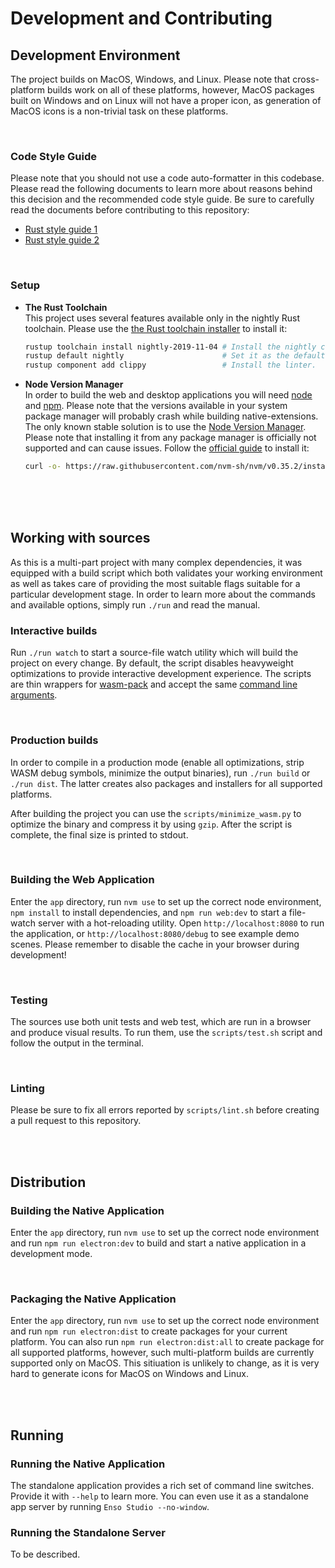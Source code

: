 # Development and Contributing


## Development Environment
The project builds on MacOS, Windows, and Linux. Please note that cross-platform builds work on all
of these platforms, however, MacOS packages built on Windows and on Linux will not have a proper 
icon, as generation of MacOS icons is a non-trivial task on these platforms.

<br/>

### Code Style Guide
Please note that you should not use a code auto-formatter in this codebase. Please read the following
documents to learn more about reasons behind this decision and the recommended code style guide. 
Be sure to carefully read the documents before contributing to this repository:
- [Rust style guide 1](https://github.com/luna/basegl/blob/master/docs/style-guide.md)
- [Rust style guide 2](https://github.com/luna/enso/blob/master/doc/rust-style-guide.md) 

<br/>

### Setup
- **The Rust Toolchain**  
  This project uses several features available only in the nightly Rust toolchain.
Please use the [the Rust toolchain installer](https://rustup.rs) to install it:

  ```bash
  rustup toolchain install nightly-2019-11-04 # Install the nightly channel.
  rustup default nightly                      # Set it as the default one.
  rustup component add clippy                 # Install the linter.
  ```

- **Node Version Manager**  
  In order to build the web and desktop applications you will need [node](https://nodejs.org) and 
[npm](https://www.npmjs.com). Please note that the versions available in your system package manager
will probably crash while building native-extensions. The only known stable solution is to use the 
[Node Version Manager](https://github.com/nvm-sh/nvm). Please note that installing it from any 
package manager is officially not supported and can cause issues. Follow the 
[official guide](https://github.com/nvm-sh/nvm#installing-and-updating) to install it:

  ```bash
  curl -o- https://raw.githubusercontent.com/nvm-sh/nvm/v0.35.2/install.sh | bash
  ```

<br/>
<br/>
<br/>

## Working with sources
As this is a multi-part project with many complex dependencies, it was equipped with a build script
which both validates your working environment as well as takes care of providing the most suitable
flags suitable for a particular development stage. In order to learn more about the commands and 
available options, simply run `./run` and read the manual.


### Interactive builds
Run `./run watch` to start a source-file watch utility which will build the project on every change. 
By default, the script disables heavyweight optimizations to provide interactive development 
experience. The scripts are thin wrappers for [wasm-pack](https://github.com/rustwasm/wasm-pack) 
and accept the same 
[command line arguments](https://rustwasm.github.io/wasm-pack/book/commands/build.html).

<br/>

### Production builds
In order to compile in a production mode (enable all optimizations, strip WASM debug symbols, 
minimize the output binaries), run `./run build` or `./run dist`. The latter creates also packages
and installers for all supported platforms.





After building the project you can use the `scripts/minimize_wasm.py` to optimize 
the binary and compress it by using `gzip`. After the script is complete, the
final size is printed to stdout.

<br/>

### Building the Web Application
Enter the `app` directory, run `nvm use` to set up the correct node environment, `npm install` to install dependencies, and `npm run web:dev` to start a file-watch server with a hot-reloading utility. Open `http://localhost:8080` to run the application, or `http://localhost:8080/debug` to see example demo scenes. Please remember to disable the cache in your browser during development!

<br/>

### Testing
The sources use both unit tests and web test, which are run in a browser and
produce visual results. To run them, use the `scripts/test.sh` script and follow
the output in the terminal.

<br/>

### Linting 
Please be sure to fix all errors reported by `scripts/lint.sh` before creating a
pull request to this repository.

<br/>
<br/>

## Distribution

### Building the Native Application
Enter the `app` directory, run `nvm use` to set up the correct node environment and run `npm run electron:dev` to build and start a native application in a development mode. 

<br/>

### Packaging the Native Application
Enter the `app` directory, run `nvm use` to set up the correct node environment and run `npm run electron:dist` to create packages for your current platform. You can also run `npm run electron:dist:all` to create package for all supported platforms, however, such multi-platform builds are currently supported only on MacOS. This sitiuation is unlikely to change, as it is very hard to generate icons for MacOS on Windows and Linux.

<br/>
<br/>

## Running

### Running the Native Application
The standalone application provides a rich set of command line switches. Provide it with `--help` to learn more. You can even use it as a standalone app server by running `Enso Studio --no-window`.


### Running the Standalone Server
To be described.



